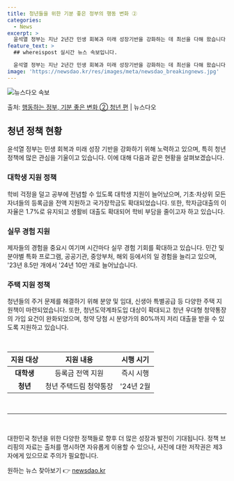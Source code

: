 ```yaml
---
title: 청년들을 위한 기분 좋은 정부의 행동 변화 ②
categories:
  - News
excerpt: >
  윤석열 정부는 지난 2년간 민생 회복과 미래 성장기반을 강화하는 데 최선을 다해 왔습니다. 앞으로도 국민만 …
feature_text: >
  ## whereispost 실시간 뉴스 속보입니다.

  윤석열 정부는 지난 2년간 민생 회복과 미래 성장기반을 강화하는 데 최선을 다해 왔습니다. 앞으로도 국민만 …
image: 'https://newsdao.kr/res/images/meta/newsdao_breakingnews.jpg'
---
```


![뉴스다오 속보](https://newsdao.kr/res/images/meta/newsdao_breakingnews.jpg)

<p>출처: <a href="https://newsdao.kr/3774" rel="dofollow">행동하는 정부, 기분 좋은 변화 ② 청년 편</a> | 뉴스다오</p>

<h2 data-ke-size="size26">청년 정책 현황</h2>
<p data-ke-size="size16">윤석열 정부는 민생 회복과 미래 성장 기반을 강화하기 위해 노력하고 있으며, 특히 청년 정책에 많은 관심을 기울이고 있습니다. 이에 대해 다음과 같은 현황을 살펴보겠습니다.</p>

<h3>대학생 지원 정책</h3>
<p data-ke-size="size16">학비 걱정을 덜고 공부에 전념할 수 있도록 대학생 지원이 늘어났으며, 기초·차상위 모든 자녀들의 등록금을 전액 지원하고 국가장학금도 확대되었습니다. 또한, 학자금대출의 이자율은 1.7%로 유지되고 생활비 대출도 확대되어 학비 부담을 줄이고자 하고 있습니다.</p>

<h3>실무 경험 지원</h3>
<p data-ke-size="size16">제자들의 경험을 중요시 여기며 시간마다 실무 경험 기회를 확대하고 있습니다. 민간 및 분야별 특화 프로그램, 공공기관, 중앙부처, 해외 등에서의 일 경험을 늘리고 있으며, '23년 8.5만 개에서 '24년 10만 개로 늘어났습니다.</p>

<h3>주택 지원 정책</h3>
<p data-ke-size="size16">청년들의 주거 문제를 해결하기 위해 분양 및 임대, 신생아 특별공급 등 다양한 주택 지원책이 마련되었습니다. 또한, 청년도약계좌도입 대상이 확대되고 청년 우대형 청약통장의 가입 요건이 완화되었으며, 청약 당첨 시 분양가의 80%까지 저리 대출을 받을 수 있도록 지원하고 있습니다.</p>

<p data-ke-size="size16">&nbsp;</p>

<table>
	<thead>
		<tr>
			<th style="text-align: center; height: 17px;"><b>지원 대상</b></th>
			<th style="text-align: center; height: 17px;"><b>지원 내용</b></th>
			<th style="text-align: center; height: 17px;"><b>시행 시기</b></th>
		</tr>
	</thead>
	<tbody>
		<tr>
			<td style="text-align: center; height: 17px;"><b>대학생</b></td>
			<td style="text-align: center; height: 17px;">등록금 전액 지원</td>
			<td style="text-align: center; height: 17px;">즉시 시행</td>
		</tr>
		<tr>
			<td style="text-align: center; height: 17px;"><b>청년</b></td>
			<td style="text-align: center; height: 17px;">청년 주택드림 청약통장</td>
			<td style="text-align: center; height: 17px;">'24년 2월</td>
		</tr>
	</tbody>
</table>

<p data-ke-size="size16">&nbsp;</p>

<hr>
<p data-ke-size="size16">&nbsp;</p>

<p data-ke-size="size16">대한민국 청년을 위한 다양한 정책들로 향후 더 많은 성장과 발전이 기대됩니다. 정책 브리핑의 자료는 출처를 명시하면 자유롭게 이용할 수 있으나, 사진에 대한 저작권은 제3자에게 있으므로 주의가 필요합니다.</p> 

원하는 뉴스 찾아보기 👉 <a href="https://newsdao.kr" rel="dofollow">newsdao.kr</a>


